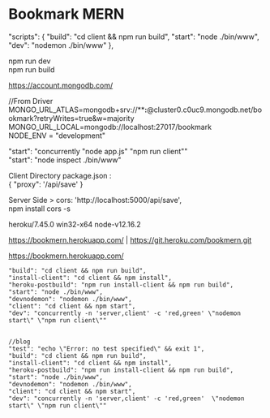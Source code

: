 # Bookmark MERN  

"scripts": {
    "build": "cd client && npm run build",
    "start": "node ./bin/www",
    "dev": "nodemon ./bin/www"
  },  

npm run dev  
npm run build

https://account.mongodb.com/  

//From Driver  
MONGO_URL_ATLAS=mongodb+srv://******:****@cluster0.c0uc9.mongodb.net/bookmark?retryWrites=true&w=majority  
MONGO_URL_LOCAL=mongodb://localhost:27017/bookmark  
NODE_ENV = "development"  

"start": "concurrently \"node app.js\" \"npm run client\""  
 "start": "node inspect ./bin/www"  

 Client Directory package.json :  
 { "proxy": '/api/save' }  
 
  Server Side > cors: 'http://localhost:5000/api/save',  
  npm install cors -s  

  heroku/7.45.0 win32-x64 node-v12.16.2  

  https://bookmern.herokuapp.com/ | https://git.heroku.com/bookmern.git  

  https://bookmern.herokuapp.com/


    "build": "cd client && npm run build",
    "install-client": "cd client && npm install",
    "heroku-postbuild": "npm run install-client && npm run build",
    "start": "node ./bin/www",
    "devnodemon": "nodemon ./bin/www",
    "client": "cd client && npm start",
    "dev": "concurrently -n 'server,client' -c 'red,green' \"nodemon start\" \"npm run client\""


    //blog
    "test": "echo \"Error: no test specified\" && exit 1",
    "build": "cd client && npm run build",
    "install-client": "cd client && npm install",
    "heroku-postbuild": "npm run install-client && npm run build",
    "start": "node ./bin/www",
    "devnodemon": "nodemon ./bin/www",
    "client": "cd client && npm start",
    "dev": "concurrently -n 'server,client' -c 'red,green'  \"nodemon start\" \"npm run client\""
